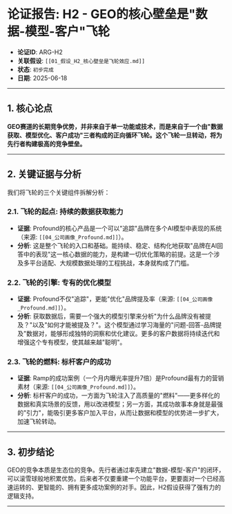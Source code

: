# 论证报告: H2 - GEO的核心壁垒是"数据-模型-客户"飞轮

- **论证ID**: ARG-H2
- **关联假设**: `[[01_假设_H2_核心壁垒是飞轮效应.md]]`
- **状态**: `初步完成`
- **日期**: 2025-06-18

---

## 1. 核心论点

**GEO赛道的长期竞争优势，并非来自于单一功能或技术，而是来自于一个由"数据获取、模型优化、客户成功"三者构成的正向循环飞轮。这个飞轮一旦转动，将为先行者构建极高的竞争壁垒。**

---

## 2. 关键证据与分析

我们将飞轮的三个关键组件拆解分析：

### 2.1. 飞轮的起点: 持续的数据获取能力
- **证据**: Profound的核心产品是一个可以"追踪"品牌在多个AI模型中表现的系统（来源: `[[04_公司画像_Profound.md]]`）。
- **分析**: 这是整个飞轮的入口和基础。能持续、稳定、结构化地获取"品牌在AI回答中的表现"这一核心数据的能力，是构建一切优化策略的前提。这是一个涉及多平台适配、大规模数据处理的工程挑战，本身就构成了门槛。

### 2.2. 飞轮的引擎: 专有的优化模型
- **证据**: Profound不仅"追踪"，更能"优化"品牌提及率（来源: `[[04_公司画像_Profound.md]]`）。
- **分析**: 获取数据后，需要一个强大的模型引擎来分析"为什么品牌没有被提及？"以及"如何才能被提及？"。这个模型通过学习海量的"问题-回答-品牌提及"数据对，能够形成独特的洞察和优化建议。更多的客户数据将持续迭代和增强这个专有模型，使其越来越"聪明"。

### 2.3. 飞轮的燃料: 标杆客户的成功
- **证据**: Ramp的成功案例（一个月内曝光率提升7倍）是Profound最有力的营销素材（来源: `[[04_公司画像_Profound.md]]`）。
- **分析**: 标杆客户的成功，一方面为飞轮注入了高质量的"燃料"——更多样化的数据和真实场景的反馈，用以改进模型；另一方面，其成功故事本身就是最强的"引力"，能吸引更多客户加入平台，从而让数据和模型的优势进一步扩大，加速飞轮转动。

---

## 3. 初步结论

GEO的竞争本质是生态位的竞争。先行者通过率先建立"数据-模型-客户"的闭环，可以滚雪球般地积累优势。后来者不仅要重建一个功能平台，更要面对一个已经高速运转的、更智能的、拥有更多成功案例的对手。因此，H2假设获得了强有力的逻辑支持。

--- 